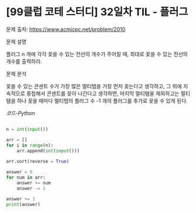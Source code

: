
# [99클럽 코테 스터디] 32일차 TIL - 플러그

문제 출차: https://www.acmicpc.net/problem/2010

문제 설명

플러그 n 개에 각각 꽂을 수 있는 전선의 개수가 주어질 때, 최대로 꽂을 수 있는 전선의 개수를 출력하라.

문제 분석

꽂을 수 있는 콘센트 수가 가장 많은 멀티탭을 가장 먼저  꽂는다고 생각하고, 그 위에 지속적으로 중첩해서 콘센트를 꽂아 나간다고 생각하면, 마지막 멀티탬을 제외하고는 멀티탬을 하나 꽂을 때마다 멀티탭의 플러그 수 -1 개의 플러그를 추가로 꽂을 수 있게 된다.

*코드-Python*

```Python

n = int(input())

arr = []
for i in range(n):
    arr.append(int(input()))
    
arr.sort(reverse = True)

answer = 0
for num in arr:
    answer += num
    answer -= 1

answer += 1 
print(answer)

            
```